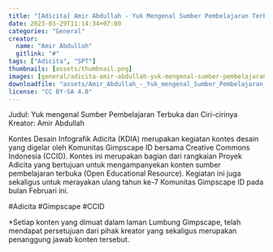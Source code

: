 ```yaml
---
title: "[Adicita] Amir Abdullah - Yuk Mengenal Sumber Pembelajaran Terbuka Dan Ciri Cirinya"
date: 2023-03-29T11:14:34+07:00
categories: "General"
creator: 
  name: "Amir Abdullah"
  gitlink: "#"
tags: ["Adicita", "SPT"]
thumbnails: [assets/thumbnail.png]
images: [general/adicita-amir-abdullah-yuk-mengenal-sumber-pembelajaran-terbuka-dan-ciri-cirinya/assets/thumbnail.png]
downloadfile: "assets/Amir_Abdullah_-_Yuk_mengenal_Sumber_Pembelajaran_Terbuka_dan_Ciri-cirinya.zip"
license: "CC BY-SA 4.0"
---
```

Judul: Yuk mengenal Sumber Pembelajaran Terbuka dan Ciri-cirinya
Kreator: Amir Abdullah


Kontes Desain Infografik Adicita (KDIA) merupakan kegiatan kontes desain yang digelar oleh Komunitas Gimpscape ID bersama Creative Commons Indonesia (CCID). Kontes ini merupakan bagian dari rangkaian Proyek Adicita yang bertujuan untuk mengampanyekan konten sumber pembelajaran terbuka (Open Educational Resource). Kegiatan ini juga sekaligus untuk merayakan ulang tahun ke-7 Komunitas Gimpscape ID pada bulan Februari ini.

#Adicita #Gimpscape #CCID

*Setiap konten yang dimuat dalam laman Lumbung Gimpscape, telah mendapat persetujuan dari pihak kreator yang sekaligus merupakan penanggung jawab konten tersebut.
